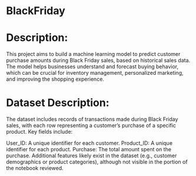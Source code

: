 # BlackFriday
# Description:
This project aims to build a machine learning model to predict customer purchase amounts during Black Friday sales, based on historical sales data. The model helps businesses understand and forecast buying behavior, which can be crucial for inventory management, personalized marketing, and improving the shopping experience.

# Dataset Description:
The dataset includes records of transactions made during Black Friday sales, with each row representing a customer’s purchase of a specific product. Key fields include:

User_ID: A unique identifier for each customer.
Product_ID: A unique identifier for each product.
Purchase: The total amount spent on the purchase.
Additional features likely exist in the dataset (e.g., customer demographics or product categories), although not visible in the portion of the notebook reviewed.
